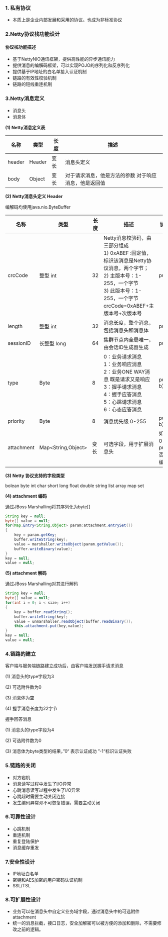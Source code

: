 ### 1. 私有协议

* 本质上是企业内部发展和采用的协议。也成为非标准协议

### 2.Netty协议栈功能设计

#### 协议栈功能描述

* 基于NettyNIO通讯框架，提供高性能的异步通讯能力
* 提供消息的编解码框架，可以实现POJO的序列化和反序列化
* 提供基于IP地址的白名单接入认证机制
* 链路的有效性校验机制
* 链路的短线重连机制

### 3.Netty消息定义

* 消息头
* 消息体

**(1) Netty消息定义表**

| 名称   | 类型   | 长度 | 描述                                                  |
| ------ | ------ | ---- | ----------------------------------------------------- |
| header | Header | 变长 | 消息头定义                                            |
| body   | Object | 变长 | 对于请求消息，他是方法的参数 对于响应消息，他是返回值 |

**(2) Netty消息头定义 Header**

编解码均使用java.nio.ByteBuffer

| 名称       | 类型               | 长度 | 描述                                                         | 协议编码                        |
| ---------- | ------------------ | ---- | ------------------------------------------------------------ | ------------------------------- |
| crcCode    | 整型 int           | 32   | Netty消息校验码，由三部分组成<br>1) 0xABEF :固定值，标识该消息是Netty协议消息，两个字节；<br>2) 主版本号：1-255，一个字节<br>3) 此版本号：1-255，一个字节<br>crcCode=0xABEF+主版本号+次版本号 | putInt                          |
| length     | 整型 int           | 32   | 消息长度，整个消息，包括消息头和消息体                       | putInt                          |
| sessionID  | 长整型 long        | 64   | 集群节点内全局唯一，由会话ID生成器生成                       | putLong                         |
| type       | Byte               | 8    | 0：业务请求消息<br>1：业务响应消息<br/>2：业务ONE WAY消息 既是请求又是响应<br/>3：握手请求消息<br/>4：握手应答消息<br/>5：心跳请求消息<br/>6：心态应答消息 | put(byte b)                     |
| priority   | Byte               | 8    | 消息优先级 0-255                                             | put(byte b)                     |
| attachment | Map<String,Object> | 变长 | 可选字段，用于扩展消息头                                     | 如果为0，putInt(0),否则需要编码 |

**(3) Netty 协议支持的字段类型**

bolean byte int char short long float double string list array map set

**(4) attachment 编码**

通过JBoss Marshalling将其序列化为byte[]

```java
String key = null;
byte[] value = null;
for(Map.Entry<String,Object> param:attachment.entrySet())
{
    key = param.getKey;
    buffer.writeString(key);
    value = marshaller.writeObject(param.getValue());
    buffer.writeBinary(value);
}
key = null;
value = null;
```

**(5) attachment 解码**

通过JBoss Marshalling对其进行解码

```java
String key = null;
byte[] value = null;
for(int i = 0; i < size; i++)
{
    key = buffer.readString();
    buffer.writeString(key);
    value = unmarshaller.readObject(buffer.readBinary());
    this.attachment.put(key,value);
}
key = null;
value = null;
```

### 4.链路的建立

客户端与服务端链路建立成功后，由客户端发送握手请求消息

(1)	消息头的type字段为3

(2)	可选附件数为0

(3)	消息体为空

(4)	握手消息长度为22字节

握手回答消息

(1)	消息头的type字段为4

(2)	可选附件数为0

(3)	消息体为byte类型的结果，”0“ 表示认证成功 ”-1“标识认证失败

### 5.链路的关闭

* 对方宕机
* 消息读写过程中发生了I/O异常
* 心跳消息读写过程中发生了I/O异常
* 心跳超时需要主动关闭连接
* 发生编码异常邓不可恢复错误，需要主动关闭

### 6.可靠性设计

* 心跳机制
* 重连机制
* 重复登陆保护
* 消息缓存重发

### 7.安全性设计

* IP地址白名单
* 密钥和AES加密的用户密码认证机制
* SSL/TSL

### 8.可扩展性设计

* 业务可以在消息头中自定义业务域字段，通过消息头中的可选附件attachment
* 统一的消息拦截，接口日志，安全加解密可以被方便的添加和删除，不需要修改之前的逻辑。